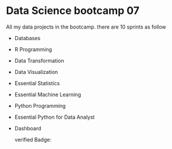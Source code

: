 # Data Science bootcamp 07

All my data projects in the bootcamp. there are 10 sprints as follow

  - Databases
  - R Programming
  - Data Transformation
  - Data Visualization
  - Essential Statistics
  - Essential Machine Learning
  - Python Programming
  - Essential Python for Data Analyst
  - Dashboard

    verified Badge: 
